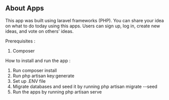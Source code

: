 ## About Apps

This app was built using laravel frameworks (PHP). You can share your idea on what to do today using this apps. Users can sign up, log in, create new ideas, and vote on others' ideas.

Prerequisites : 
1. Composer

How to install and run the app :
1. Run composer install
2. Run php artisan key:generate
3. Set up .ENV file
4. Migrate databases and seed it by running php artisan migrate --seed
5. Run the apps by running php artisan serve

